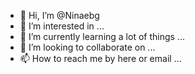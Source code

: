 - 👋 Hi, I’m @Ninaebg
- 👀 I’m interested in ...
- 🌱 I’m currently learning a lot of things ...
- 💞️ I’m looking to collaborate on ...
- 📫 How to reach me by here or email ...

<!---
Ninaebg/Ninaebg is a ✨ special ✨ repository because its `README.md` (this file) appears on your GitHub profile.
You can click the Preview link to take a look at your changes.
--->
